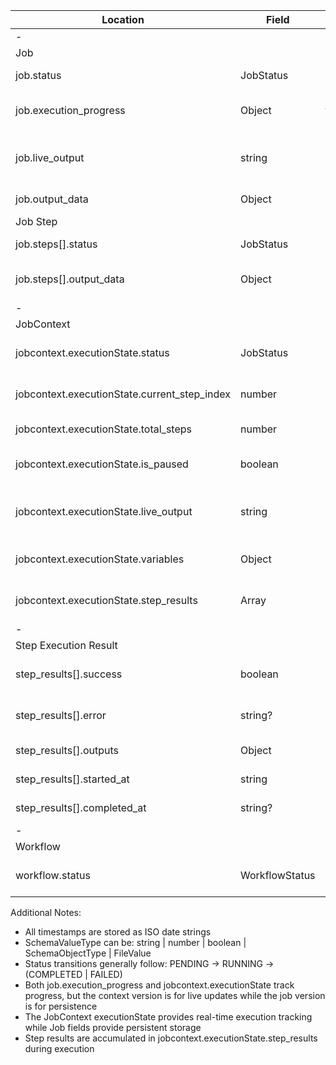| Location | Field | Type | Description |
|----------|-------|------|-------------|
| - |
| Job | | | |
| job.status | JobStatus | 'pending' \| 'running' \| 'completed' \| 'failed' | Overall job status |
| job.execution_progress | Object | { current_step: number; total_steps: number; is_paused?: boolean } | Persistent progress tracking |
| job.live_output | string | String | Current execution output message |
| job.output_data | Object | Record<WorkflowVariableName, SchemaValueType> | Accumulated job outputs |
| Job Step | | | |
| job.steps[].status | JobStatus | 'pending' \| 'running' \| 'completed' \| 'failed' | Individual step status |
| job.steps[].output_data | Object | Record<string, SchemaValueType> | Step execution outputs |
| - |
| JobContext | | | |
| jobcontext.executionState.status | JobStatus | 'pending' \| 'running' \| 'completed' \| 'failed' | Live execution status |
| jobcontext.executionState.current_step_index | number | Number | Current executing step |
| jobcontext.executionState.total_steps | number | Number | Total steps in job |
| jobcontext.executionState.is_paused | boolean | Boolean | Whether execution is paused |
| jobcontext.executionState.live_output | string | String | Live execution output message |
| jobcontext.executionState.variables | Object | Record<WorkflowVariableName, SchemaValueType> | Runtime variable values |
| jobcontext.executionState.step_results | Array | StepExecutionResult[] | Results of executed steps |
| - |
| Step Execution Result | | | |
| step_results[].success | boolean | Boolean | Whether step succeeded |
| step_results[].error | string? | String | Error message if failed |
| step_results[].outputs | Object | Record<WorkflowVariableName, SchemaValueType> | Step outputs |
| step_results[].started_at | string | ISO Date String | When step started |
| step_results[].completed_at | string? | ISO Date String | When step completed |
| - |
| Workflow | | | |
| workflow.status | WorkflowStatus | 'DRAFT' \| 'PUBLISHED' \| 'ARCHIVED' | Workflow lifecycle status |

Additional Notes:
- All timestamps are stored as ISO date strings
- SchemaValueType can be: string | number | boolean | SchemaObjectType | FileValue
- Status transitions generally follow: PENDING -> RUNNING -> (COMPLETED | FAILED)
- Both job.execution_progress and jobcontext.executionState track progress, but the context version is for live updates while the job version is for persistence
- The JobContext executionState provides real-time execution tracking while Job fields provide persistent storage
- Step results are accumulated in jobcontext.executionState.step_results during execution
